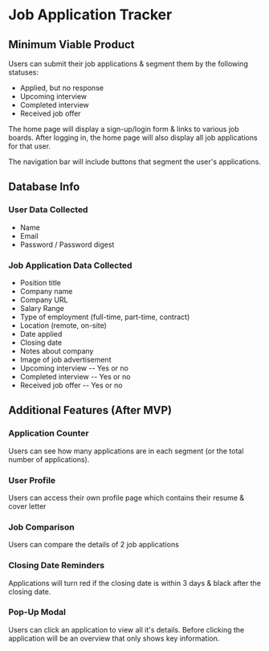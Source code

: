 # Job Application Tracker

## Minimum Viable Product
<p>Users can submit their job applications & segment them by the following statuses:</p>
<ul>
  <li>Applied, but no response</li>
  <li>Upcoming interview</li>
  <li>Completed interview</li>
  <li>Received job offer</li>
</ul>
<p>The home page will display a sign-up/login form & links to various job boards. After logging in, the home page will also display all job applications for that user.</p>
<p>The navigation bar will include buttons that segment the user's applications.</p>


## Database Info
### User Data Collected
<ul>
  <li>Name</li>
  <li>Email</li>
  <li>Password / Password digest</li>
</ul>

### Job Application Data Collected
<ul>
  <li>Position title</li>
  <li>Company name</li>
  <li>Company URL</li>
  <li>Salary Range</li>
  <li>Type of employment (full-time, part-time, contract)</li>
  <li>Location (remote, on-site)</li>
  <li>Date applied</li>
  <li>Closing date</li>
  <li>Notes about company</li>
  <li>Image of job advertisement</li>
  <li>Upcoming interview -- Yes or no</li>
  <li>Completed interview -- Yes or no</li>
  <li>Received job offer -- Yes or no</li>
</ul>

## Additional Features (After MVP)
### Application Counter
<p>Users can see how many applications are in each segment (or the total number of applications).</p>

### User Profile
<p>Users can access their own profile page which contains their resume & cover letter</p>

### Job Comparison
<p>Users can compare the details of 2 job applications</p>

### Closing Date Reminders
<p>Applications will turn red if the closing date is within 3 days & black after the closing date.</p>

### Pop-Up Modal
<p>Users can click an application to view all it's details. Before clicking the application will be an overview that only shows key information.</p>